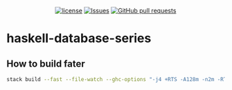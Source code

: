 <p align="center">
  <a href="https://github.com/mingyuchoo/haskell-database-series/blob/main/LICENSE"><img alt="license" src="https://img.shields.io/github/license/mingyuchoo/haskell-database-series"/></a>
  <a href="https://github.com/mingyuchoo/haskell-database-series/issues"><img alt="Issues" src="https://img.shields.io/github/issues/mingyuchoo/haskell-database-series?color=appveyor" /></a>
  <a href="https://github.com/mingyuchoo/haskell-database-series/pulls"><img alt="GitHub pull requests" src="https://img.shields.io/github/issues-pr/mingyuchoo/haskell-database-series?color=appveyor" /></a>
</p>

# haskell-database-series

## How to build fater

```bash
stack build --fast --file-watch --ghc-options "-j4 +RTS -A128m -n2m -RTS"
```
